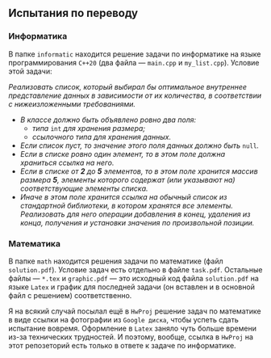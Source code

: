 ## Испытания по переводу
### Информатика
В папке `informatic` находится решение задачи по информатике на языке программирования `C++20` (два файла &mdash; `main.cpp` и `my_list.cpp`). Условие этой задачи:

*Реализовать список, который выбирал бы оптимальное внутреннее представление данных в зависимости от их количества, в соответствии с нижеизложенными требованиями.*
- *В классе должно быть объявлено ровно два поля:*
  - *типа* `int` *для хранения размера;*
  - *ссылочного типа для хранения данных.*
- *Если список пуст, то значение этого поля данных должно быть* `null`*.*
- *Если в списке ровно один элемент, то в этом поле должна храниться ссылка на него.*
- *Если в списке от **2** до **5** элементов, то в этом поле хранится массив размера **5**, элементы которого содержат (или указывают на) соответствующие элементы списка.*
- *Иначе в этом поле хранится ссылка на обычный список из стандартной библиотеки, в котором хранятся все элементы.
Реализовать для него операции добавления в конец, удаления из конца, получения и установки значения по произвольной позиции.*

### Математика
В папке `math` находится решения задачи по математике (файл `solution.pdf`). Условие задач есть отдельно в файле  `task.pdf`. Остальные файлы &mdash; `*.tex` и `graphic.pdf` &mdash; это исходный код файла `solution.pdf` на языке `Latex` и график для последней задачи (он вставлен и в основной файл с решением) соответственно.

Я на всякий случай посылал ещё в `HwProj` решение задач по математике в виде ссылки на фотографии из `Google диска`, чтобы успеть сдать испытание вовремя. Оформление в `Latex` заняло чуть больше времени из-за технических трудностей. И поэтому, вообще, ссылка в `HwProj` на этот репозеторий есть только в ответе к задаче по информатике.